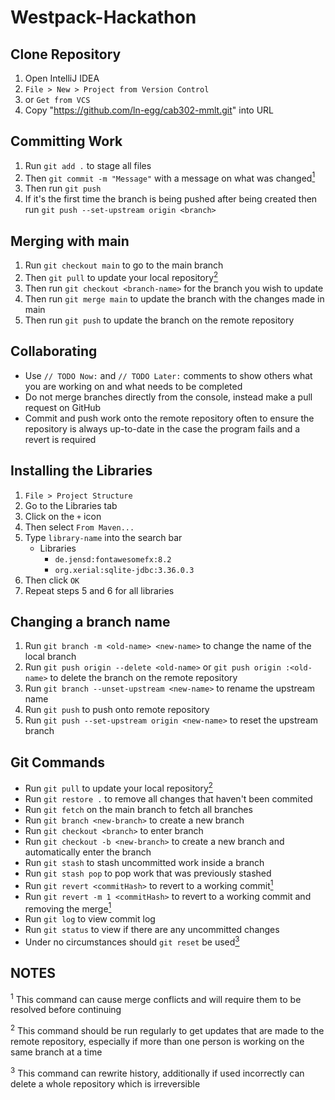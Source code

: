 # Westpack-Hackathon

## Clone Repository
1. Open IntelliJ IDEA
2. `File > New > Project from Version Control`
3. or `Get from VCS`
4. Copy "https://github.com/ln-egg/cab302-mmlt.git" into URL

## Committing Work
1. Run `git add .` to stage all files
2. Then `git commit -m "Message"` with a message on what was changed[<sup>1</sup>](README.md#notes)
3. Then run `git push`
4. If it's the first time the branch is being pushed after being created then run `git push --set-upstream origin <branch>`

## Merging with main
1. Run `git checkout main` to go to the main branch
2. Then `git pull` to update your local repository[<sup>2</sup>](README.md#notes)
3. Then run `git checkout <branch-name>` for the branch you wish to update
4. Then run `git merge main` to update the branch with the changes made in main
5. Then run `git push` to update the branch on the remote repository

## Collaborating
- Use `// TODO Now:` and `// TODO Later:` comments to show others what you are working on and what needs to be completed
- Do not merge branches directly from the console, instead make a pull request on GitHub
- Commit and push work onto the remote repository often to ensure the repository is always up-to-date in the case the program fails and a revert is required

## Installing the Libraries
1. `File > Project Structure`
2. Go to the Libraries tab
3. Click on the `+` icon
4. Then select `From Maven...`
5. Type `library-name` into the search bar
    - Libraries
        - `de.jensd:fontawesomefx:8.2`
        - `org.xerial:sqlite-jdbc:3.36.0.3`
6. Then click `OK`
7. Repeat steps 5 and 6 for all libraries

## Changing a branch name
1. Run `git branch -m <old-name> <new-name>` to change the name of the local branch
2. Run `git push origin --delete <old-name>` or `git push origin :<old-name>` to delete the branch on the remote repository
3. Run `git branch --unset-upstream <new-name>` to rename the upstream name
4. Run `git push` to push onto remote repository
5. Run `git push --set-upstream origin <new-name>` to reset the upstream branch

## Git Commands
- Run `git pull` to update your local repository[<sup>2</sup>](README.md#notes)
- Run `git restore .` to remove all changes that haven't been commited
- Run `git fetch` on the main branch to fetch all branches
- Run `git branch <new-branch>` to create a new branch
- Run `git checkout <branch>` to enter branch
- Run `git checkout -b <new-branch>` to create a new branch and automatically enter the branch
- Run `git stash` to stash uncommitted work inside a branch
- Run `git stash pop` to pop work that was previously stashed
- Run `git revert <commitHash>` to revert to a working commit[<sup>1</sup>](README.md#notes)
- Run `git revert -m 1 <commitHash>` to revert to a working commit and removing the merge[<sup>1</sup>](README.md#notes)
- Run `git log` to view commit log
- Run `git status` to view if there are any uncommitted changes
- Under no circumstances should `git reset` be used[<sup>3</sup>](README.md#notes)

## NOTES
<sup>1</sup> This command can cause merge conflicts and will require them to be resolved before continuing

<sup>2</sup> This command should be run regularly to get updates that are made to the remote repository, especially if more than one person is working on the same branch at a time

<sup>3</sup> This command can rewrite history, additionally if used incorrectly can delete a whole repository which is irreversible